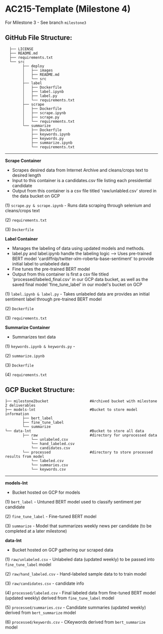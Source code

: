 AC215-Template (Milestone 4)
==============================

For Milestone 3 - See branch `milestone3`

GitHub File Structure:
------------

      ├── LICENSE
      ├── README.md
      ├── requirements.txt
      └── src
            ├── deploy
            │   ├── images
            │   ├── README.md
            │   └── src
            ├── label
            │   ├── Dockerfile
            │   ├── label.ipynb
            │   ├── label.py
            │   └── requirements.txt
            ├── scrape
            │   ├── Dockerfile
            │   ├── scrape.ipynb
            │   ├── scrape.py
            │   └── requirements.txt
            └── summarize
                ├── Dockerfile
                ├── keywords.ipynb
                ├── keywords.py
                ├── summarize.ipynb
                └── requirements.txt
--------
          
                
**Scrape Container**
- Scrapes desired data from Internet Archive and cleans/crops text to desired length
- Input to this container is a candidates.csv file listing each presidential candidate
- Output from this container is a csv file titled 'raw/unlabled.csv' stored in the data bucket on GCP

(1) `scrape.py & scrape.ipynb` - Runs data scraping through selenium and cleans/crops text

(2) `requirements.txt`

(3) `Dockerfile`

**Label Container**
- Manages the labeling of data using updated models and methods.
- label.py and label.ipynb handle the labeling logic --> Uses pre-trained BERT model 'cardiffnlp/twitter-xlm-roberta-base-sentiment' to provide initial label to unlabeled data
- Fine tunes the pre-trained BERT model
-  Output from this container is first a csv file titled 'processed/labeled_final.csv' in our GCP data bucket, as well as the saved final model 'fine_tune_label' in our model's bucket on GCP
  
(1) `label.ipynb & label.py` - Takes unlabeled data are provides an initial sentiment label through pre-trained BERT model

(2) `Dockerfile` 

(3) `requirements.txt`

**Summarize Container**
- Summarizes text data

(1) `keywords.ipynb & keywords.py` - 

(2) `summarize.ipynb` 

(3) `Dockerfile`

(4) `requirements.txt`



GCP Bucket Structure:
------------
    ├── milestone2bucket                   #Archived bucket with milestone 2 deliverables
    ├── models-lnt                         #Bucket to store model information
            ├── bert_label
            ├── fine_tune_label
            └── summarize
    └── data-lnt                           #Bucket to store all data
            ├── raw                        #directory for unprocessed data
                └── unlabeled.csv
                └── hand_labeled.csv
                └── candidates.csv
            └── processed                  #directory to store processed results from model
                └── labeled.csv
                └── summaries.csv
                └── keywords.csv

--------


**models-lnt**
- Bucket hosted on GCP for models

(1) `bert_label` - Untuned BERT model used to classify sentiment per candidate

(2) `fine_tune_label` - Fine-tuned BERT model 

(3) `summarize` -  Model that summarizes weekly news per candidate (to be completed at a later milestone)

**data-lnt**
- Bucket hosted on GCP gathering our scraped data

(1) `raw/unlabeled.csv` - Unlabeled data (updated weekly) to be passed into `fine_tune_label` model

(2) `raw/hand_labeled.csv` - Hand-labeled sample data to to train model

(3) `raw/candidates.csv` - candidate info

(4) `processed/labeled.csv` -  Final labeled data from fine-tuned BERT model (updated weekly) derived from `fine_tune_label` model

(5) `processed/summaries.csv` - Candidate summaries (updated weekly) derived from `bert_summarize` model

(6) `processed/keywords.csv` - CKeywords derived from `bert_summarize` model
